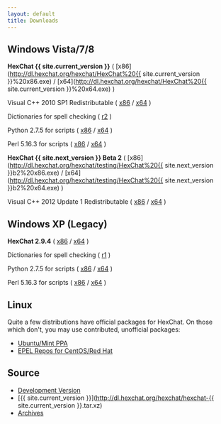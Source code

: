 ```yaml
---
layout: default
title: Downloads
---
```


## Windows Vista/7/8
**HexChat {{ site.current_version }}** ( [x86](http://dl.hexchat.org/hexchat/HexChat%20{{ site.current_version }}%20x86.exe) / [x64](http://dl.hexchat.org/hexchat/HexChat%20{{ site.current_version }}%20x64.exe) )

Visual C++ 2010 SP1 Redistributable ( [x86](https://www.microsoft.com/en-us/download/details.aspx?id=8328) / [x64](https://www.microsoft.com/en-us/download/details.aspx?id=13523) )

Dictionaries for spell checking ( [r2](http://dl.hexchat.org/hexchat/HexChat%20Spelling%20Dictionaries%20r2.exe) )

Python 2.7.5 for scripts ( [x86](http://python.org/ftp/python/2.7.5/python-2.7.5.msi) / [x64](http://python.org/ftp/python/2.7.5/python-2.7.5.amd64.msi) )

Perl 5.16.3 for scripts ( [x86](http://dl.hexchat.org/misc/perl/Perl%205.16.3%20x86.msi) / [x64](http://dl.hexchat.org/misc/perl/Perl%205.16.3%20x64.msi) )

**HexChat {{ site.next_version }} Beta 2** ( [x86](http://dl.hexchat.org/hexchat/testing/HexChat%20{{ site.next_version }}b2%20x86.exe) / [x64](http://dl.hexchat.org/hexchat/testing/HexChat%20{{ site.next_version }}b2%20x64.exe) )

Visual C++ 2012 Update 1 Redistributable ( [x86](http://www.microsoft.com/en-us/download/details.aspx?id=30679) / [x64](http://www.microsoft.com/en-us/download/details.aspx?id=30679) )

## Windows XP (Legacy)
**HexChat 2.9.4** ( [x86](http://dl.hexchat.org/hexchat/HexChat%202.9.4%20x86.exe) / [x64](http://dl.hexchat.org/hexchat/HexChat%202.9.4%20x64.exe) )

Dictionaries for spell checking ( [r1](http://dl.hexchat.org/hexchat/HexChat%20Spelling%20Dictionaries%20r1.exe) )

Python 2.7.5 for scripts ( [x86](http://python.org/ftp/python/2.7.5/python-2.7.5.msi) / [x64](http://python.org/ftp/python/2.7.5/python-2.7.5.amd64.msi) )

Perl 5.16.3 for scripts ( [x86](http://strawberry-perl.googlecode.com/files/strawberry-perl-5.16.3.1-32bit.msi) / [x64](http://strawberry-perl.googlecode.com/files/strawberry-perl-5.16.3.1-64bit.msi) )

## Linux
Quite a few distributions have official packages for HexChat. On those which don't, you may use contributed, unofficial packages:
- [Ubuntu/Mint PPA](https://launchpad.net/~gwendal-lebihan-dev/+archive/hexchat-stable)
- [EPEL Repos for CentOS/Red Hat](https://apps.fedoraproject.org/packages/hexchat)

## Source
- [Development Version](https://github.com/hexchat/hexchat/archive/master.tar.gz)
- [{{ site.current_version }}](http://dl.hexchat.org/hexchat/hexchat-{{ site.current_version }}.tar.xz)
- [Archives](http://dl.hexchat.org/hexchat/)
